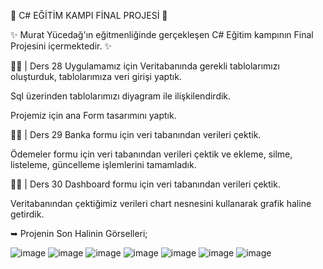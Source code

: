 🎯 C# EĞİTİM KAMPI FİNAL PROJESİ 🎯

✨ Murat Yücedağ'ın eğitmenliğinde gerçekleşen C# Eğitim kampının Final Projesini içermektedir. ✨

✍🏼 | Ders 28
  Uygulamamız için Veritabanında gerekli tablolarımızı oluşturduk, tablolarımıza veri girişi yaptık.

  Sql üzerinden tablolarımızı diyagram ile ilişkilendirdik.
  
  Projemiz için ana Form tasarımını yaptık.

✍🏼 | Ders 29
  Banka formu için veri tabanından verileri çektik.
  
  Ödemeler formu için veri tabanından verileri çektik ve ekleme, silme, listeleme, güncelleme işlemlerini tamamladık.

✍🏼 | Ders 30
  Dashboard formu için veri tabanından verileri çektik.
  
  Veritabanından çektiğimiz verileri chart nesnesini kullanarak grafik haline getirdik.

➥ Projenin Son Halinin Görselleri;

![image](https://github.com/user-attachments/assets/9b8f9b9e-bd78-4448-844c-349197915142)
![image](https://github.com/user-attachments/assets/1a174330-52c5-41e8-a469-8b4f9d6508a3)
![image](https://github.com/user-attachments/assets/67b99c94-798a-45b9-9e9d-3e68415a5aeb)
![image](https://github.com/user-attachments/assets/05ea4a3a-c0be-4f2c-a00c-352e9a9e4c13)
![image](https://github.com/user-attachments/assets/b403257a-14f2-42b1-a3a2-f5abcc6b6bfe)
![image](https://github.com/user-attachments/assets/36f97044-451c-4bbb-b85a-9fe2cfaba08f)
![image](https://github.com/user-attachments/assets/1e3fbed9-a71f-4dd1-9b83-4aa555dc22d5)




